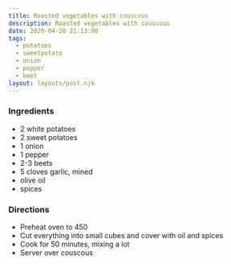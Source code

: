 ```yaml
---
title: Roasted vegetables with couscous
description: Roasted vegetables with couscous
date: 2020-04-20 21:13:00
tags:
  - potatoes
  - sweetpotato
  - onion
  - pepper
  - beet
layout: layouts/post.njk
---
```


### Ingredients

- 2 white potatoes
- 2 sweet potatoes
- 1 onion
- 1 pepper
- 2-3 beets
- 5 cloves garlic, mined
- olive oil
- spices

### Directions

- Preheat oven to 450
- Cut everything into small cubes and cover with oil and spices
- Cook for 50 minutes, mixing a lot
- Server over couscous
